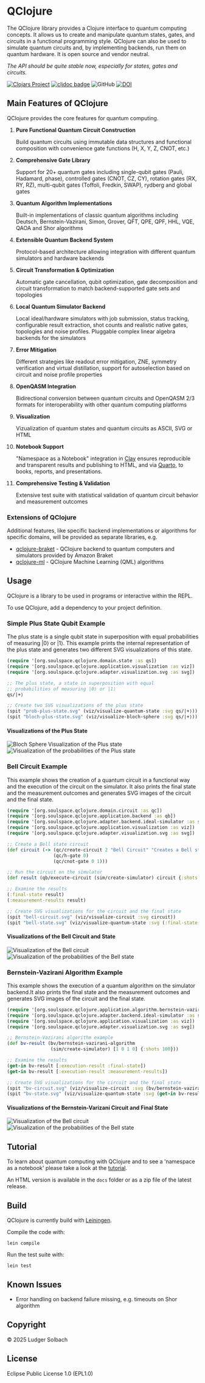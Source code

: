 # QClojure
The QClojure library provides a Clojure interface to quantum computing concepts. It allows us to create and manipulate quantum states, gates, and circuits in a functional programming style. QClojure can also be used to simulate quantum circuits and, by implementing backends, run them on quantum hardware. It is open source and vendor neutral.

*The API should be quite stable now, especially for states, gates and circuits.*

[![Clojars Project](https://img.shields.io/clojars/v/org.soulspace/qclojure.svg)](https://clojars.org/org.soulspace/qclojure)
[![cljdoc badge](https://cljdoc.org/badge/org.soulspace/qclojure)](https://cljdoc.org/d/org.soulspace/qclojure)
![GitHub](https://img.shields.io/github/license/lsolbach/QClojure)
[![DOI](https://zenodo.org/badge/993970268.svg)](https://doi.org/10.5281/zenodo.17059552)

## Main Features of QClojure
QClojure provides the core features for quantum computing.

1. **Pure Functional Quantum Circuit Construction**

   Build quantum circuits using immutable data structures and functional composition with convenience gate functions (H, X, Y, Z, CNOT, etc.)

1. **Comprehensive Gate Library**

   Support for 20+ quantum gates including single-qubit gates (Pauli, Hadamard, phase), controlled gates (CNOT, CZ, CY), rotation gates (RX, RY, RZ), multi-qubit gates (Toffoli, Fredkin, SWAP), rydberg and global gates

1. **Quantum Algorithm Implementations**

   Built-in implementations of classic quantum algorithms including Deutsch, Bernstein-Vazirani, Simon, Grover, QFT, QPE, QPF, HHL, VQE, QAOA and Shor algorithms

1. **Extensible Quantum Backend System**

   Protocol-based architecture allowing integration with different quantum simulators and hardware backends

1. **Circuit Transformation & Optimization**

   Automatic gate cancellation, qubit optimization, gate decomposition and circuit transformation to match backend-supported gate sets and topologies

1. **Local Quantum Simulator Backend**

   Local ideal/hardware simulators with job submission, status tracking, configurable result extraction, shot counts and realistic native gates, topologies and noise profiles. Pluggable complex linear algebra backends for the simulators

1. **Error Mitigation**
   
   Different strategies like readout error mitigation, ZNE, symmetry verification and virtual distillation, support for autoselection based on circuit and noise profile properties

1. **OpenQASM Integration**

   Bidirectional conversion between quantum circuits and OpenQASM 2/3 formats for interoperability with other quantum computing platforms

1. **Visualization**

   Vizualization of quantum states and quantum circuits as ASCII, SVG or HTML

1. **Notebook Support**

   "Namespace as a Notebook" integration in [Clay](https://github.com/scicloj/clay) ensures reproducible and transparent results and publishing to HTML, and via [Quarto](https://quarto.org/), to books, reports, and presentations.

1. **Comprehensive Testing & Validation**

   Extensive test suite with statistical validation of quantum circuit behavior and measurement outcomes


### Extensions of QClojure
Additional features, like specific backend implementations or algorithms for specific domains, will be provided as separate libraries, e.g.
* [qclojure-braket](https://github.com/lsolbach/qclojure-braket) - QClojure backend to quantum computers and simulators provided by Amazon Braket
* [qclojure-ml](https://github.com/lsolbach/qclojure-ml) - QClojure Machine Learning (QML) algorithms

## Usage
QClojure is a library to be used in programs or interactive within the REPL.

To use QClojure, add a dependency to your project definition.

### Simple Plus State Qubit Example
The plus state is a single qubit state in superposition with equal
probabilities of measuring |0⟩ or |1⟩.
This example prints the internal representation of the plus state
and generates two different SVG visualizations of this state.

```clojure
(require '[org.soulspace.qclojure.domain.state :as qs])
(require '[org.soulspace.qclojure.application.visualization :as viz])
(require '[org.soulspace.qclojure.adapter.visualization.svg :as svg])

;; The plus state, a state in superposition with equal
;; probabilities of measuring |0⟩ or |1⟩
qs/|+⟩

;; Create two SVG visualizations of the plus state 
(spit "prob-plus-state.svg" (viz/visualize-quantum-state :svg qs/|+⟩))
(spit "bloch-plus-state.svg" (viz/visualize-bloch-sphere :svg qs/|+⟩))
```

#### Visualizations of the Plus State
![Bloch Sphere Visualization of the Plus state](/doc/images/bloch-plus-state.svg)
![Visualization of the probabilities of the Plus state](/doc/images/prob-plus-state.svg)

### Bell Circuit Example
This example shows the creation of a quantum circuit in a functional way and
the execution of the circuit on the simulator. It also prints the final state
and the measurement outcomes and generates SVG images of the circuit and the
final state.

```clojure
(require '[org.soulspace.qclojure.domain.circuit :as qc])
(require '[org.soulspace.qclojure.application.backend :as qb])
(require '[org.soulspace.qclojure.adapter.backend.ideal-simulator :as sim])
(require '[org.soulspace.qclojure.application.visualization :as viz])
(require '[org.soulspace.qclojure.adapter.visualization.svg :as svg])

;; Create a Bell state circuit
(def circuit (-> (qc/create-circuit 2 "Bell Circuit" "Creates a Bell state")
                 (qc/h-gate 0)
                 (qc/cnot-gate 0 1)))

;; Run the circuit on the simulator
(def result (qb/execute-circuit (sim/create-simulator) circuit {:shots 1000}))

;; Examine the results
(:final-state result)
(:measurement-results result)

;; Create SVG visualizations for the circuit and the final state
(spit "bell-circuit.svg" (viz/visualize-circuit :svg circuit))
(spit "bell-state.svg" (viz/visualize-quantum-state :svg (:final-state result)))
```

#### Visualizations of the Bell Circuit and State
![Visualization of the Bell circuit](/doc/images/bell-circuit.svg)
![Visualization of the probabilities of the Bell state](/doc/images/bell-state.svg)

### Bernstein-Vazirani Algorithm Example
This example shows the execution of a quantum algorithm on the simulator backend.It also prints the final state and the measurement outcomes and generates SVG
images of the circuit and the final state.

```clojure
(require '[org.soulspace.qclojure.application.algorithm.bernstein-vazirani :as bv])
(require '[org.soulspace.qclojure.adapter.backend.ideal-simulator :as sim])
(require '[org.soulspace.qclojure.application.visualization :as viz])
(require '[org.soulspace.qclojure.adapter.visualization.svg :as svg])

;; Bernstein-Vazirani algorithm example
(def bv-result (bv/bernstein-vazirani-algorithm
                (sim/create-simulator) [1 0 1 0] {:shots 100}))

;; Examine the results
(get-in bv-result [:execution-result :final-state])
(get-in bv-result [:execution-result :measurement-results])

;; Create SVG visualizations for the circuit and the final state
(spit "bv-circuit.svg" (viz/visualize-circuit :svg (bv/bernstein-vazirani-circuit [1 0 1 0])))
(spit "bv-state.svg" (viz/visualize-quantum-state :svg (get-in bv-result [:execution-result :final-state])))
```

#### Visualizations of the Bernstein-Varizani Circuit and Final State
![Visualization of the Bell circuit](/doc/images/bv-circuit.svg)
![Visualization of the probabilities of the Bell state](/doc/images/bv-state.svg)

## Tutorial
To learn about quantum computing with QClojure and to see a 'namespace as a notebook' please take a look at the [tutorial](/notebooks/tutorial.clj).

An HTML version is available in the `docs` folder or as a zip file of
the latest release.

## Build
QClojure is currently build with [Leiningen](https://leiningen.org/).

Compile the code with:

```
lein compile
```

Run the test suite with:

```
lein test
```


## Known Issues
* Error handling on backend failure missing, e.g. timeouts on Shor algorithm

## Copyright
© 2025 Ludger Solbach

## License
Eclipse Public License 1.0 (EPL1.0)
